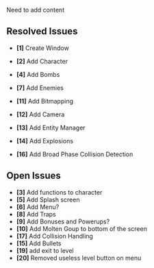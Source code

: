 Need to add content

## Resolved Issues ##
- **[1]** Create Window
- **[2]** Add Character
- **[4]** Add Bombs
- **[7]** Add Enemies
- **[11]** Add Bitmapping
- **[12]** Add Camera
- **[13]** Add Entity Manager
- **[14]** Add Explosions

- **[16]** Add Broad Phase Collision Detection


## Open Issues ##
- **[3]** Add functions to character
- **[5]** Add Splash screen
- **[6]** Add Menu?
- **[8]** Add Traps
- **[9]** Add Bonuses and Powerups?
- **[10]** Add Molten Goup to bottom of the screen
- **[17]** Add Collision Handling
- **[15]** Add Bullets
- **[19]** add exit to level
- **[20]** Removed useless level button on menu
